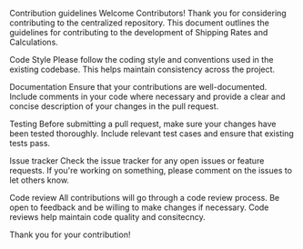 Contribution guidelines 
Welcome Contributors! 
Thank you for considering contributing to the centralized repository. This document outlines the guidelines for contributing to the development of Shipping Rates and Calculations. 

Code Style
Please follow the coding style and conventions used in the existing codebase. This helps maintain consistency across the project. 

Documentation
Ensure that your contributions are well-documented. Include comments in your code where necessary and provide a clear and concise description of your changes in the pull request. 

Testing 
Before submitting a pull request, make sure your changes have been tested thoroughly. Include relevant test cases and ensure that existing tests pass. 

Issue tracker 
Check the issue tracker for any open issues or feature requests. If you're working on something, please comment on the issues to let others know. 

Code review
All contributions will go through a code review process. Be open to feedback and be willing to make changes if necessary. Code reviews help maintain code quality and consitecncy. 

Thank you for your contribution! 

